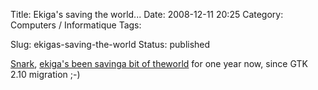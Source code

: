 Title: Ekiga's saving the world...
Date: 2008-12-11 20:25
Category: Computers / Informatique
Tags: <?xml version="1.0" encoding="utf-8"?>

Slug: ekigas-saving-the-world
Status: published

[Snark](\%22http://blogs.gnome.org/snark/2008/12/11/saving-the-world-one-uw-at-a-time-ekiga/\%22), [ekiga's been saving](\%22http://bugzilla.gnome.org/show_bug.cgi?id=361679#c19\%22)[a bit of theworld](\%22http://bugzilla.gnome.org/show_bug.cgi?id=361679#c23\%22) for one year now, since GTK 2.10 migration ;-)
